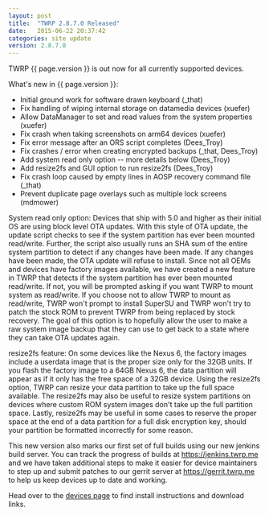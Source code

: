 ```yaml
---
layout: post
title:  "TWRP 2.8.7.0 Released"
date:   2015-06-22 20:37:42
categories: site update
version: 2.8.7.0
---
```


TWRP {{ page.version }} is out now for all currently supported devices.

What's new in {{ page.version }}:

  * Initial ground work for software drawn keyboard (_that)
  * Fix handling of wiping internal storage on datamedia devices (xuefer)
  * Allow DataManager to set and read values from the system properties (xuefer)
  * Fix crash when taking screenshots on arm64 devices (xuefer)
  * Fix error message after an ORS script completes (Dees_Troy)
  * Fix crashes / error when creating encrypted backups (_that, Dees_Troy)
  * Add system read only option -- more details below (Dees_Troy)
  * Add resize2fs and GUI option to run resize2fs (Dees_Troy)
  * Fix crash loop caused by empty lines in AOSP recovery command file (_that)
  * Prevent duplicate page overlays such as multiple lock screens (mdmower)

System read only option: Devices that ship with 5.0 and higher as their initial OS are using block level OTA updates. With this style of OTA update, the update script checks to see if the system partition has ever been mounted read/write. Further, the script also usually runs an SHA sum of the entire system partition to detect if any changes have been made. If any changes have been made, the OTA update will refuse to install. Since not all OEMs and devices have factory images available, we have created a new feature in TWRP that detects if the system partition has ever been mounted read/write. If not, you will be prompted asking if you want TWRP to mount system as read/write. If you choose not to allow TWRP to mount as read/write, TWRP won't prompt to install SuperSU and TWRP won't try to patch the stock ROM to prevent TWRP from being replaced by stock recovery. The goal of this option is to hopefully allow the user to make a raw system image backup that they can use to get back to a state where they can take OTA updates again.

resize2fs feature: On some devices like the Nexus 6, the factory images include a userdata image that is the proper size only for the 32GB units. If you flash the factory image to a 64GB Nexus 6, the data partition will appear as if it only has the free space of a 32GB device. Using the resize2fs option, TWRP can resize your data partition to take up the full space available. The resize2fs may also be useful to resize system partitions on devices where custom ROM system images don't take up the full partition space. Lastly, resize2fs may be useful in some cases to reserve the proper space at the end of a data partition for a full disk encryption key, should your partition be formatted incorrectly for some reason.

This new version also marks our first set of full builds using our new jenkins build server. You can track the progress of builds at https://jenkins.twrp.me and we have taken additional steps to make it easier for device maintainers to step up and submit patches to our gerrit server at https://gerrit.twrp.me to help us keep devices up to date and working.

Head over to the [devices page](http://twrp.me/Devices) to find install instructions and download links.
